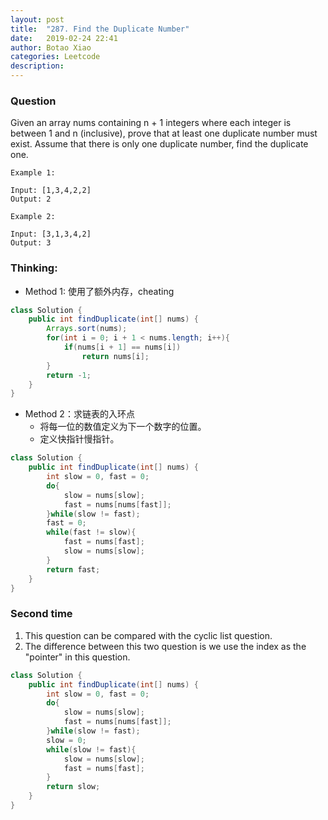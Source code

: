 ```yaml
---
layout: post
title:  "287. Find the Duplicate Number"
date:   2019-02-24 22:41
author: Botao Xiao
categories: Leetcode
description:
---
```

### Question
Given an array nums containing n + 1 integers where each integer is between 1 and n (inclusive), prove that at least one duplicate number must exist. Assume that there is only one duplicate number, find the duplicate one.

```
Example 1:

Input: [1,3,4,2,2]
Output: 2

Example 2:

Input: [3,1,3,4,2]
Output: 3
```

### Thinking:
* Method 1: 使用了额外内存，cheating

```Java
class Solution {
    public int findDuplicate(int[] nums) {
        Arrays.sort(nums);
        for(int i = 0; i + 1 < nums.length; i++){
            if(nums[i + 1] == nums[i])
                return nums[i];
        }
        return -1;
    }
}
```

* Method 2：求链表的入环点
	* 将每一位的数值定义为下一个数字的位置。
	* 定义快指针慢指针。

```Java
class Solution {
    public int findDuplicate(int[] nums) {
        int slow = 0, fast = 0;
        do{
            slow = nums[slow];
            fast = nums[nums[fast]];
        }while(slow != fast);
        fast = 0;
        while(fast != slow){
            fast = nums[fast];
            slow = nums[slow];
        }
        return fast;
    }
}
```

### Second time
1. This question can be compared with the cyclic list question.
2. The difference between this two question is we use the index as the "pointer" in this question.
```Java
class Solution {
    public int findDuplicate(int[] nums) {
        int slow = 0, fast = 0;
        do{
            slow = nums[slow];
            fast = nums[nums[fast]];
        }while(slow != fast);
        slow = 0;
        while(slow != fast){
            slow = nums[slow];
            fast = nums[fast];
        }
        return slow;
    }
}
```
